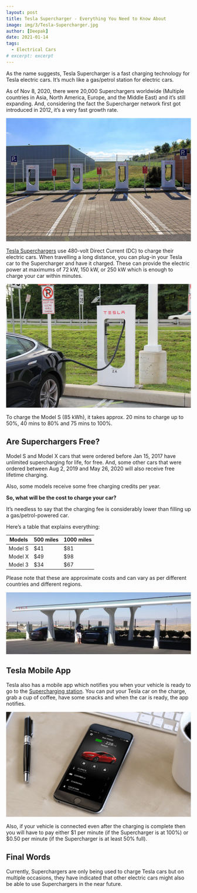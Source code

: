 ```yaml
---
layout: post
title: Tesla Supercharger - Everything You Need to Know About
image: img/3/Tesla-Supercharger.jpg
author: [Deepak]
date: 2021-01-14
tags:
  - Electrical Cars
# excerpt: excerpt
---
```


As the name suggests, Tesla Supercharger is a fast charging technology for Tesla electric cars. It’s much like a gas/petrol station for electric cars.

As of Nov 8, 2020, there were 20,000 Superchargers worldwide (Multiple countries in Asia, North America, Europe, and the Middle East) and it’s still expanding. And, considering the fact the Supercharger network first got introduced in 2012, it’s a very fast growth rate.

![Tesla Supercharger](img/3/Tesla-Supercharger-in-Germany.jpg)

[Tesla Superchargers](https://en.wikipedia.org/wiki/Tesla_Supercharger) use 480-volt Direct Current (DC) to charge their electric cars. When travelling a long distance, you can plug-in your Tesla car to the Supercharger and have it charged. These can provide the electric power at maximums of 72 kW, 150 kW, or 250 kW which is enough to charge your car within minutes.

![Tesla Model S Charging](img/3/Tesla-Model-S-Charging-at-a-Supercharging-Station.jpg)

To charge the Model S (85 kWh), it takes approx. 20 mins to charge up to 50%, 40 mins to 80% and 75 mins to 100%.

## Are Superchargers Free?

Model S and Model X cars that were ordered before Jan 15, 2017 have unlimited supercharging for life, for free. And, some other cars that were ordered between Aug 2, 2019 and May 26, 2020 will also receive free lifetime charging.

Also, some models receive some free charging credits per year.

**So, what will be the cost to charge your car?**

It’s needless to say that the charging fee is considerably lower than filling up a gas/petrol-powered car.

Here’s a table that explains everything:

| Models  | 500 miles | 1000 miles |
|---------|-----------|------------|
| Model S | $41       | $81        |
| Model X | $49       | $98        |
| Model 3 | $34       | $67        |

Please note that these are approximate costs and can vary as per different countries and different regions.

![Tesla Charging Station with Solar Collector](img/3/Tesla_charging_station_with_solar_collector.jpeg)

## Tesla Mobile App

Tesla also has a mobile app which notifies you when your vehicle is ready to go to the [Supercharging station](https://www.tesla.com/supercharger). You can put your Tesla car on the charge, grab a cup of coffee, have some snacks and when the car is ready, the app notifies.

![Tesla Mobile App](img/3/Tesla-Mobile-App.png)

Also, if your vehicle is connected even after the charging is complete then you will have to pay either $1 per minute (if the Supercharger is at 100%) or $0.50 per minute (if the Supercharger is at least 50% full).

## Final Words

Currently, Superchargers are only being used to charge Tesla cars but on multiple occasions, they have indicated that other electric cars might also be able to use Superchargers in the near future.